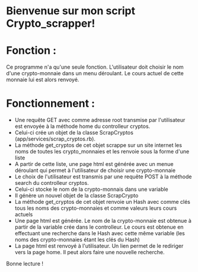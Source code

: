# Bienvenue sur mon script Crypto_scrapper!

# Fonction :
Ce programme n'a qu'une seule fonction. L'utilisateur doit choisir le nom d'une crypto-monnaie dans un menu déroulant. Le cours actuel de cette monnaie lui est alors renvoyé.

# Fonctionnement :
* Une requête GET avec comme adresse root transmise par l'utilisateur est envoyée à la méthode home du controlleur cryptos.
* Celui-ci crée un objet de la classe ScrapCryptos (app/services/scrap_cryptos.rb).
* La méthode get_cryptos de cet objet scrappe sur un site internet les noms de toutes les crypto_monnaies et les renvoie sous la forme d'une liste
* A partir de cette liste, une page html est générée avec un menue déroulant qui permet à l'utilisateur de choisir une crypto-monnaie
* Le choix de l'utilisateur est transmis par une requête POST à la méthode search du controlleur cryptos.
* Celui-ci stocke le nom de la crypto-monnais dans une variable
* Il génère un nouvel objet de la classe ScrapCrypto
* La méthode get_cryptos de cet objet renvoie un Hash avec comme clés tous les noms des crypto-monnaies et comme valeurs leurs cours actuels
* Une page html est générée. Le nom de la crypto-monnaie est obtenue à partir de la variable crée dans le controlleur. Le cours est obtenue en effectuant une recherche dans le Hash avec cette même variable (les noms des crypto-monnaies étant les clés du Hash)
* La page html est renvoyé à l'utilisateur. Un lien permet de le rediriger vers la page home. Il peut alors faire une nouvelle recherche.

Bonne lecture !

